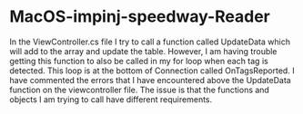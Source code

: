 # MacOS-impinj-speedway-Reader

In the ViewController.cs file I try to call a function called UpdateData which will add to the array and update the table. However, I am having trouble getting this function to also be called in my for loop when each tag is detected. This loop is at the bottom of Connection called OnTagsReported. I have commented the errors that I have encountered above the UpdateData function on the viewcontroller file. The issue is that the functions and objects I am trying to call have different requirements. 
